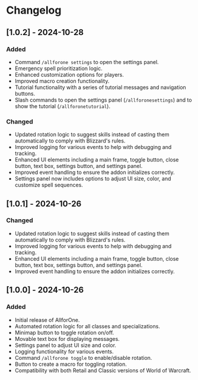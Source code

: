 # Changelog

## [1.0.2] - 2024-10-28
### Added
- Command `/allforone settings` to open the settings panel.
- Emergency spell prioritization logic.
- Enhanced customization options for players.
- Improved macro creation functionality.
- Tutorial functionality with a series of tutorial messages and navigation buttons.
- Slash commands to open the settings panel (`/allforonesettings`) and to show the tutorial (`/allforonetutorial`).

### Changed
- Updated rotation logic to suggest skills instead of casting them automatically to comply with Blizzard's rules.
- Improved logging for various events to help with debugging and tracking.
- Enhanced UI elements including a main frame, toggle button, close button, text box, settings button, and settings panel.
- Improved event handling to ensure the addon initializes correctly.
- Settings panel now includes options to adjust UI size, color, and customize spell sequences.

## [1.0.1] - 2024-10-26
### Changed
- Updated rotation logic to suggest skills instead of casting them automatically to comply with Blizzard's rules.
- Improved logging for various events to help with debugging and tracking.
- Enhanced UI elements including a main frame, toggle button, close button, text box, settings button, and settings panel.
- Improved event handling to ensure the addon initializes correctly.

## [1.0.0] - 2024-10-26
### Added
- Initial release of AllforOne.
- Automated rotation logic for all classes and specializations.
- Minimap button to toggle rotation on/off.
- Movable text box for displaying messages.
- Settings panel to adjust UI size and color.
- Logging functionality for various events.
- Command `/allforone toggle` to enable/disable rotation.
- Button to create a macro for toggling rotation.
- Compatibility with both Retail and Classic versions of World of Warcraft.